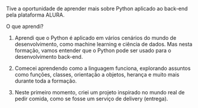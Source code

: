 Tive a oportunidade de aprender mais sobre Python aplicado ao back-end pela plataforma ALURA.

O que aprendi?
1. Aprendi que o Python é aplicado em vários cenários do mundo de desenvolvimento, como machine learning e ciência de dados. Mas nesta formação, vamos entender que o Python pode ser usado para o desenvolvimento back-end.

2. Comecei aprendendo como a linguagem funciona, explorando assuntos como funções, classes, orientação a objetos, herança e muito mais durante toda a formação.

3. Neste primeiro momento, criei um projeto inspirado no mundo real de pedir comida, como se fosse um serviço de delivery (entrega).
